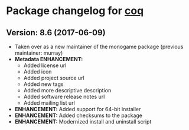# Package changelog for [coq](https://chocolatey.org/packages/coq)

## Version: 8.6 (2017-06-09)
- Taken over as a new maintainer of the monogame package (previous maintainer: murray)
- **Metadata ENHANCEMENT:**
  - Added license url
  - Added icon
  - Added project source url
  - Added new tags
  - Added more descriptive description
  - Added software release notes url
  - Added mailing list url
- **ENHANCEMENT:** Added support for 64-bit installer
- **ENHANCEMENT:** Added checksums to the package
- **ENHANCEMENT:** Modernized install and uninstall script
